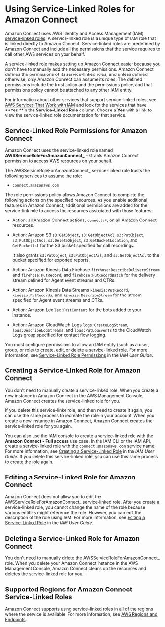 # Using Service\-Linked Roles for Amazon Connect<a name="connect-slr"></a>

Amazon Connect uses AWS Identity and Access Management \(IAM\)[ service\-linked roles](https://docs.aws.amazon.com/IAM/latest/UserGuide/id_roles_terms-and-concepts.html#iam-term-service-linked-role)\. A service\-linked role is a unique type of IAM role that is linked directly to Amazon Connect\. Service\-linked roles are predefined by Amazon Connect and include all the permissions that the service requires to call other AWS services on your behalf\.

A service\-linked role makes setting up Amazon Connect easier because you don't have to manually add the necessary permissions\. Amazon Connect defines the permissions of its service\-linked roles, and unless defined otherwise, only Amazon Connect can assume its roles\. The defined permissions include the trust policy and the permissions policy, and that permissions policy cannot be attached to any other IAM entity\.

For information about other services that support service\-linked roles, see [AWS Services That Work with IAM](https://docs.aws.amazon.com/IAM/latest/UserGuide/reference_aws-services-that-work-with-iam.html) and look for the services that have **Yes **in the **Service\-Linked Role** column\. Choose a **Yes** with a link to view the service\-linked role documentation for that service\.

## Service\-Linked Role Permissions for Amazon Connect<a name="slr-permissions"></a>

Amazon Connect uses the service\-linked role named **AWSServiceRoleForAmazonConnect\_** – Grants Amazon Connect permission to access AWS resources on your behalf\.

The AWSServiceRoleForAmazonConnect\_ service\-linked role trusts the following services to assume the role:
+ `connect.amazonaws.com`

The role permissions policy allows Amazon Connect to complete the following actions on the specified resources\. As you enable additional features in Amazon Connect, additional permissions are added for the service\-link role to access the resources associated with those features:
+ Action: all Amazon Connect actions, `connect:*`, on all Amazon Connect resources\.
+ Action: Amazon S3 `s3:GetObject`, `s3:GetObjectAcl`, `s3:PutObject`, `s3:PutObjectAcl`, `s3:DeleteObject`, `s3:GetBucketLocation`, and `GetBucketAcl` for the S3 bucket specified for call recordings\.

  It also grants `s3:PutObject`, `s3:PutObjectAcl`, and `s3:GetObjectAcl` to the bucket specified for exported reports\.
+ Action: Amazon Kinesis Data Firehose `firehose:DescribeDeliveryStream` and `firehose:PutRecord`, and `firehose:PutRecordBatch` for the delivery stream defined for Agent event streams and CTRs\.
+ Action: Amazon Kinesis Data Streams `kinesis:PutRecord`, `kinesis:PutRecords`, and `kinesis:DescribeStream` for the stream specified for Agent event streams and CTRs\.
+ Action: Amazon Lex `lex:PostContent` for the bots added to your instance\.
+ Action: Amazon CloudWatch Logs `logs:CreateLogStream`, `logs:DescribeLogStreams`, and `logs:PutLogEvents` to the CloudWatch Logs group specified for contact flow logging\.

You must configure permissions to allow an IAM entity \(such as a user, group, or role\) to create, edit, or delete a service\-linked role\. For more information, see [Service\-Linked Role Permissions](https://docs.aws.amazon.com/IAM/latest/UserGuide/using-service-linked-roles.html#service-linked-role-permissions) in the *IAM User Guide*\.

## Creating a Service\-Linked Role for Amazon Connect<a name="create-slr"></a>

You don't need to manually create a service\-linked role\. When you create a new instance in Amazon Connect in the AWS Management Console,  Amazon Connect creates the service\-linked role for you\. 

If you delete this service\-linke role, and then need to create it again, you can use the same process to recreate the role in your account\. When you create a new instance in Amazon Connect, Amazon Connect creates the service\-linked role for you again\. 

You can also use the IAM console to create a service\-linked role with the **Amazon Connect \- Full access** use case\. In the IAM CLI or the IAM API, create a service\-linked role with the `connect.amazonaws.com` service name\. For more information, see [Creating a Service\-Linked Role](https://docs.aws.amazon.com/IAM/latest/UserGuide/using-service-linked-roles.html#create-service-linked-role) in the *IAM User Guide*\. If you delete this service\-linked role, you can use this same process to create the role again\.

## Editing a Service\-Linked Role for Amazon Connect<a name="edit-slr"></a>

Amazon Connect does not allow you to edit the AWSServiceRoleForAmazonConnect\_ service\-linked role\. After you create a service\-linked role, you cannot change the name of the role because various entities might reference the role\. However, you can edit the description of the role using IAM\. For more information, see [Editing a Service\-Linked Role](https://docs.aws.amazon.com/IAM/latest/UserGuide/using-service-linked-roles.html#edit-service-linked-role) in the *IAM User Guide*\.

## Deleting a Service\-Linked Role for Amazon Connect<a name="delete-slr"></a>

You don't need to manually delete the AWSServiceRoleForAmazonConnect\_ role\. When you delete your Amazon Connect instance in the AWS Management Console,  Amazon Connect cleans up the resources and deletes the service\-linked role for you\.

## Supported Regions for Amazon Connect Service\-Linked Roles<a name="slr-regions"></a>

Amazon Connect supports using service\-linked roles in all of the regions where the service is available\. For more information, see [AWS Regions and Endpoints](https://docs.aws.amazon.com/general/latest/gr/rande.html#connect_region)\.
